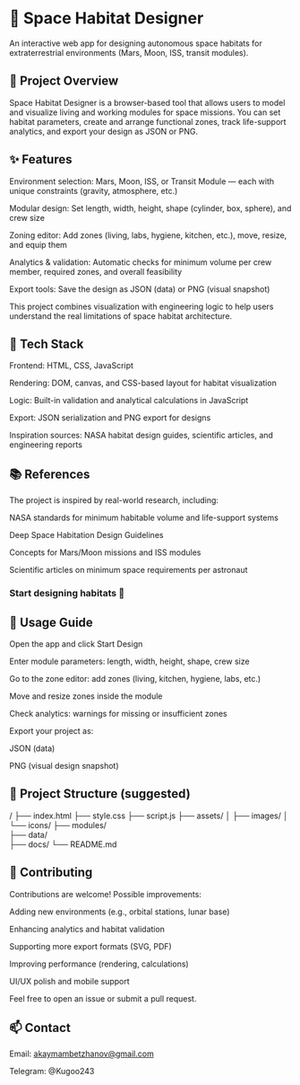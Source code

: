 # 🚀 Space Habitat Designer

An interactive web app for designing autonomous space habitats for extraterrestrial environments (Mars, Moon, ISS, transit modules).

## 📄 Project Overview

Space Habitat Designer is a browser-based tool that allows users to model and visualize living and working modules for space missions.
You can set habitat parameters, create and arrange functional zones, track life-support analytics, and export your design as JSON or PNG.

## ✨ Features

Environment selection: Mars, Moon, ISS, or Transit Module — each with unique constraints (gravity, atmosphere, etc.)

Modular design: Set length, width, height, shape (cylinder, box, sphere), and crew size

Zoning editor: Add zones (living, labs, hygiene, kitchen, etc.), move, resize, and equip them

Analytics & validation: Automatic checks for minimum volume per crew member, required zones, and overall feasibility

Export tools: Save the design as JSON (data) or PNG (visual snapshot)

This project combines visualization with engineering logic to help users understand the real limitations of space habitat architecture.

## 🧩 Tech Stack

Frontend: HTML, CSS, JavaScript

Rendering: DOM, canvas, and CSS-based layout for habitat visualization

Logic: Built-in validation and analytical calculations in JavaScript

Export: JSON serialization and PNG export for designs

Inspiration sources: NASA habitat design guides, scientific articles, and engineering reports

## 📚 References

The project is inspired by real-world research, including:

NASA standards for minimum habitable volume and life-support systems

Deep Space Habitation Design Guidelines

Concepts for Mars/Moon missions and ISS modules

Scientific articles on minimum space requirements per astronaut

### Start designing habitats 🚀

## 🚀 Usage Guide

Open the app and click Start Design

Enter module parameters: length, width, height, shape, crew size

Go to the zone editor: add zones (living, kitchen, hygiene, labs, etc.)

Move and resize zones inside the module

Check analytics: warnings for missing or insufficient zones

Export your project as:

JSON (data)

PNG (visual design snapshot)

## 📂 Project Structure (suggested)
/
├── index.html
├── style.css
├── script.js
├── assets/
│   ├── images/
│   └── icons/
├── modules/       
├── data/           
├── docs/
└── README.md

## 🤝 Contributing

Contributions are welcome! Possible improvements:

Adding new environments (e.g., orbital stations, lunar base)

Enhancing analytics and habitat validation

Supporting more export formats (SVG, PDF)

Improving performance (rendering, calculations)

UI/UX polish and mobile support

Feel free to open an issue or submit a pull request.

## 📫 Contact

Email: akaymambetzhanov@gmail.com

Telegram: @Kugoo243
